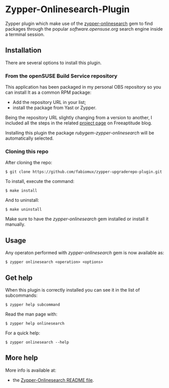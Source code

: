 # Zypper-Onlinesearch-Plugin

Zypper plugin which make use of the [zypper-onlinesearch][zypper_onlinesearch] gem to find packages
through the popular *software.opensuse.org* search engine inside a terminal session.

## Installation

There are several options to install this plugin.

### From the openSUSE Build Service repository

This application has been packaged in my personal OBS repository so you can install It
as a common RPM package:
- Add the repository URL in your list;
- install the package from Yast or Zypper.

Being the repository URL slightly changing from a version to another, I included all the steps
in the related [project page][project_page] on Freeaptitude blog.

Installing this plugin the package *rubygem-zypper-onlinesearch* will be automatically selected.

### Cloning this repo

After cloning the repo:
```shell
$ git clone https://github.com/fabiomux/zypper-upgraderepo-plugin.git
```

To install, execute the command:
```shell
$ make install
```

And to uninstall:
```shell
$ make uninstall
```

Make sure to have the *zypper-onlinesearch* gem installed or install it manually.

## Usage

Any operaton performed with *zypper-onlinesearch* gem is now available as:
```
$ zypper onlinesearch <operation> <options>
```

## Get help

When this plugin is correctly installed you can see it in the list of subcommands:
```
$ zypper help subcommand
```

Read the man page with:
```
$ zypper help onlinesearch
```

For a quick help:
```
$ zypper onlinesearch --help
```

## More help

More info is available at:
- the [Zypper-Onlinesearch README file][zypper_onlinesearch_readme].


[project_page]: https://freeaptitude.altervista.org/projects/zypper-onlinesearch.html "Zypper-Onlinesearch project page"
[zypper_onlinesearch]: https://github.com/fabiomux/zypper-onlinesearch "Zypper-Onlinesearch Github project page"
[zypper_onlinesearch_readme]: https://github.com/fabiomux/zypper-onlinesearch#readme "Zypper-Onlinesearch README"
